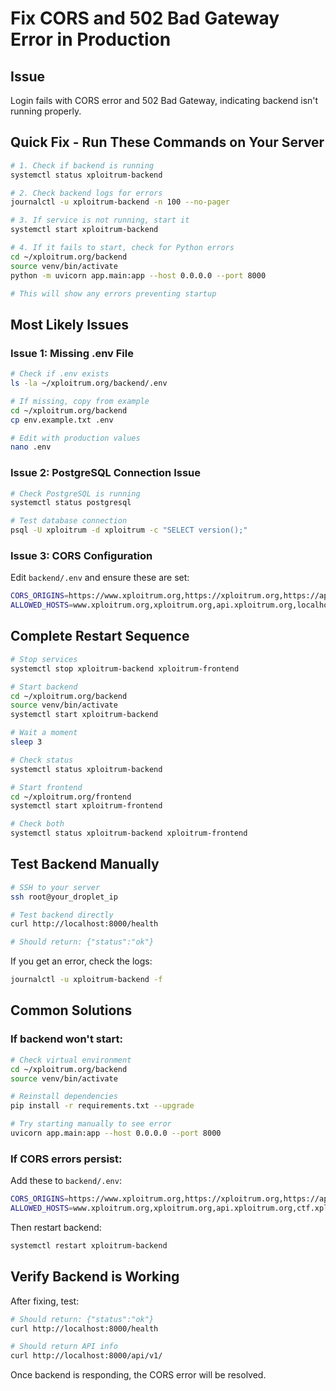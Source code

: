 # Fix CORS and 502 Bad Gateway Error in Production

## Issue
Login fails with CORS error and 502 Bad Gateway, indicating backend isn't running properly.

## Quick Fix - Run These Commands on Your Server

```bash
# 1. Check if backend is running
systemctl status xploitrum-backend

# 2. Check backend logs for errors
journalctl -u xploitrum-backend -n 100 --no-pager

# 3. If service is not running, start it
systemctl start xploitrum-backend

# 4. If it fails to start, check for Python errors
cd ~/xploitrum.org/backend
source venv/bin/activate
python -m uvicorn app.main:app --host 0.0.0.0 --port 8000

# This will show any errors preventing startup
```

## Most Likely Issues

### Issue 1: Missing .env File
```bash
# Check if .env exists
ls -la ~/xploitrum.org/backend/.env

# If missing, copy from example
cd ~/xploitrum.org/backend
cp env.example.txt .env

# Edit with production values
nano .env
```

### Issue 2: PostgreSQL Connection Issue
```bash
# Check PostgreSQL is running
systemctl status postgresql

# Test database connection
psql -U xploitrum -d xploitrum -c "SELECT version();"
```

### Issue 3: CORS Configuration
Edit `backend/.env` and ensure these are set:

```bash
CORS_ORIGINS=https://www.xploitrum.org,https://xploitrum.org,https://api.xploitrum.org
ALLOWED_HOSTS=www.xploitrum.org,xploitrum.org,api.xploitrum.org,localhost
```

## Complete Restart Sequence

```bash
# Stop services
systemctl stop xploitrum-backend xploitrum-frontend

# Start backend
cd ~/xploitrum.org/backend
source venv/bin/activate
systemctl start xploitrum-backend

# Wait a moment
sleep 3

# Check status
systemctl status xploitrum-backend

# Start frontend
cd ~/xploitrum.org/frontend
systemctl start xploitrum-frontend

# Check both
systemctl status xploitrum-backend xploitrum-frontend
```

## Test Backend Manually

```bash
# SSH to your server
ssh root@your_droplet_ip

# Test backend directly
curl http://localhost:8000/health

# Should return: {"status":"ok"}
```

If you get an error, check the logs:
```bash
journalctl -u xploitrum-backend -f
```

## Common Solutions

### If backend won't start:
```bash
# Check virtual environment
cd ~/xploitrum.org/backend
source venv/bin/activate

# Reinstall dependencies
pip install -r requirements.txt --upgrade

# Try starting manually to see error
uvicorn app.main:app --host 0.0.0.0 --port 8000
```

### If CORS errors persist:
Add these to `backend/.env`:
```bash
CORS_ORIGINS=https://www.xploitrum.org,https://xploitrum.org,https://api.xploitrum.org,https://ctf.xploitrum.org
ALLOWED_HOSTS=www.xploitrum.org,xploitrum.org,api.xploitrum.org,ctf.xploitrum.org,localhost,127.0.0.1
```

Then restart backend:
```bash
systemctl restart xploitrum-backend
```

## Verify Backend is Working

After fixing, test:
```bash
# Should return: {"status":"ok"}
curl http://localhost:8000/health

# Should return API info
curl http://localhost:8000/api/v1/
```

Once backend is responding, the CORS error will be resolved.

